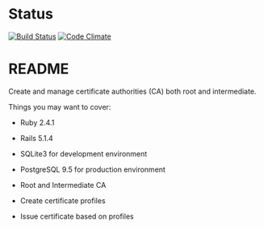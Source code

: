 # Status
[![Build Status](https://travis-ci.org/fkonigy/certify.svg?branch=master)](https://travis-ci.org/fkonigy/certify)
[![Code Climate](https://codeclimate.com/github/fkonigy/certify/badges/gpa.svg)](https://codeclimate.com/github/fkonigy/certify)


# README

Create and manage certificate authorities (CA) both root and intermediate.

Things you may want to cover:

* Ruby 2.4.1

* Rails 5.1.4

* SQLite3 for development environment

* PostgreSQL 9.5 for production environment

* Root and Intermediate CA

* Create certificate profiles

* Issue certificate based on profiles
